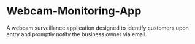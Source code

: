 # Webcam-Monitoring-App
A webcam surveillance application designed to identify customers upon entry and promptly notify the business owner via email.
